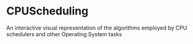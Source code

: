 # CPUScheduling
An interactive visual representation of the algorithms employed by CPU schedulers and other Operating System tasks

